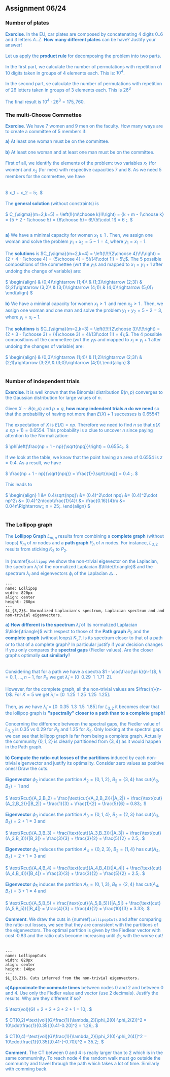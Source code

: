 ## Assignment 06/24  

### Number of plates 
<span style="color:#347fc9">**Exercise**. In the EU, car plates are composed by concatenating $4$ digits $0..6$ and $3$ letters $A..Z$. **How many different plates** can be have? Justify your answer! 
<br></br>
Let us apply the **product rule** for decomposing the problem into two parts.
<br></br>
In the first part, we calculate the number of permutations with repetition of $10$ digits taken in groups of $4$ elements each. This is: $10^4$.
<br></br>
In the second part, se calculate the number of permutations with repetition of $26$ letters taken in groups of $3$ elements each. This is $26^3$
<br></br>
The final result is $10^4\cdot 26^3 = 175,760$. 
</span>

### The multi-Choose Commettee 
<span style="color:#347fc9">**Exercise**. We have $7$ women and $9$ men on the faculty. How many ways are to create a committee of $5$ members if: </span> 

 <span style="color:#347fc9">**a)** At least one woman must be on the committee.</span> 
 <br></br>
 <span style="color:#347fc9">**b)** At least one woman and at least one man must be on the committee.</span>
<br></br>
<span style="color:#347fc9">First of all, we identify the elements of the problem: two variables $x_1$ (for women) and $x_2$ (for men) with respective capacities $7$ and $8$. As we need $5$ members for the commettee, we have  
</span>
<br></br>
<span style="color:#347fc9">
 $
 x_1 + x_2 = 5\;.
 $
</span>
<br></br>
<span style="color:#347fc9">The **general solution** (without constraints) is 
</span>
<br></br>
<span style="color:#347fc9">
$
C_{\sigma}(m=2,k=5) = \left(\!\!{m\choose k}\!\!\right) = {k + m - 1\choose k} = {5 + 2 - 1\choose 5} = {6\choose 5}= 6!/(5!\cdot 1!) = 6 \;.
$
</span>
<br></br>

<span style="color:#347fc9">**a)** We have a minimal capacity for women $x_1\ge 1\;$. Then, we assign one woman and solve the problem $y_1 + x_2 = 5 - 1= 4$, where $y_1 = x_1 - 1$. 
</span> 
<br></br>
 <span style="color:#347fc9">The **solutions** is $C_{\sigma}(m=2,k=4) = \left(\!\!{2\choose 4}\!\!\right) = {2 + 4 - 1\choose 4} = {5\choose 4} = 5!/(4!\cdot 1!) = 5\;$. The $5$ possible compositions of the commettee (wrt the $y_1$s and mapped to $x_1=y_1 + 1$ after undoing the change of variable) are: 
</span>
<br></br>
<span style="color:#347fc9">
$
\begin{align}
& (0\;4)\rightarrow (1\;4)\\
& (1\;3)\rightarrow (2\;3)\\
& (2\;2)\rightarrow (3\;2)\\
& (3\;1)\rightarrow (4\;1)\\
& (4\;0)\rightarrow (5\;0)\\
\end{align}
$
</span>
<br></br>
<span style="color:#347fc9">**b)** We have a minimal capacity for women $x_1\ge 1\;$ and men $x_2\ge 1\;$. Then, we assign one woman and one man and solve the problem $y_1 + y_2 = 5 - 2= 3$, where $y_i = x_i - 1$. 
</span> 
<br></br>
 <span style="color:#347fc9">The **solutions** is $C_{\sigma}(m=2,k=3) = \left(\!\!{2\choose 3}\!\!\right) = {2 + 3 - 1\choose 3} = {4\choose 3} = 4!/(3!\cdot 1!) = 4\;$. The $4$ possible compositions of the commettee (wrt the $y_i$s and mapped to $x_i=y_i + 1$ after undoing the changes of variable) are: 
</span>
<br></br>
<span style="color:#347fc9">
$
\begin{align}
& (0\;3)\rightarrow (1\;4)\\
& (1\;2)\rightarrow (2\;3)\\
& (2\;1)\rightarrow (3\;2)\\
& (3\;0)\rightarrow (4\;1)\\
\end{align}
$
</span>
<br></br>

### Number of independent trials
<span style="color:#347fc9">**Exercise**. It is well known that the Binomial distribution $B(n,p)$ converges to the Gaussian distribution for large values of $n$. 
<br></br>
Given $X\sim B(n,p)$ and $p=q$, **how many indendent trials $n$ do we need** so that the probability of having not more than $E(X)+ 1$ successes is $0.6554$?
</span>
<br></br>
<span style="color:#347fc9">
The expectation of $X$ is $E(X)=np$. Therefore we need to find $n$ so that $p(X\le np+1)=0.6554$. This probability is a clue to uncover $n$ since paying attention to the Normalization: 
</span>
<br></br>
<span style="color:#347fc9">
$
\phi\left(\frac{np + 1 - np}{\sqrt{npq}}\right) = 0.6554\;.
$
</span>
<br></br>
<span style="color:#347fc9">
If we look at the table, we know that the point having an area of $0.6554$ is $z=0.4$. As a result, we have 
</span>
<br></br>
<span style="color:#347fc9">
$
\frac{np + 1 - np}{\sqrt{npq}} = \frac{1}{\sqrt{npq}} = 0.4 \;.
$
</span>
<br></br>
<span style="color:#347fc9">
This leads to
</span>
<br></br>
<span style="color:#347fc9">
$
\begin{align}
1 &= 0.4\sqrt{npq}\\
  &= (0.4)^2\cdot npq\\
  &= (0.4)^2\cdot np^2\\
  &= (0.4)^2n\cdot\frac{1}{4}\\
  &= \frac{0.16}{4}n\\
  &= 0.04n\Rightarrow\;\; n = 25\;. 
\end{align}
$
</span>
<br></br>

###  The Lollipop graph
<span style="color:#347fc9">The **Lollipop Graph** $L_{m,n}$ results from combining a **complete graph** (without loops)  $K_m$ of $m$ nodes and a **path graph** $P_n$ of $n$ nodes. For instance, $L_{3,2}$ results from sticking $K_3$ to $P_2$.
<br></br>
In {numref}`Lollipop` we show the non-trivial eigevector on the Laplacian, the spectrum $\tilde{\lambda}_i$ of the normalized Laplacian $\tilde{\triangle}$ and the spectrum $\lambda_i$ and eigenvectors $\phi_i$ of the Laplacian $\triangle$. 
</span>.

```{figure} ./images/Topic5/Lollipop.png
---
name: Lollipop
width: 820px
align: center
height: 280px
---
$L_{3,2}$. Normalized Laplacian's spectrum, Laplacian spectrum and and non-trivial eigenvectors.  
```

<span style="color:#347fc9">**a) How different is the spectrum** $\tilde{\lambda}_i$ of its normalized Laplacian $\tilde{\triangle}$ with respect to those of the **Path graph** $P_5$ and the **complete graph** (without loops) $K_5$?. Is its spectrum closer to that of a path or to that of a complete graph? In particular justify if your decision changes if you only compares the **spectral gaps** (Fiedler values). Are the closer graphs optimally **cut similarly**? 
</span>  
<br></br>
<span style="color:#347fc9">
Considering that for a path we have a spectra $1 - \cos\frac{\pi k}{n-1}$, $k=0,1,\ldots,n-1$, for $P_5$ we get $\tilde{\lambda}_i=[0\;\; 0.29\;\; 1\;\; 1.71\;\; 2]$. 
<br></br>
However, for the complete graph, all the non-trivial values are $\frac{n}{n-1}$. For $K=5$ we get $\tilde{\lambda}_i=[0\;\; 1.25\;\; 1.25\;\; 1.25\;\; 1.25]$.
<br></br>
Then, as we have $\tilde{\lambda}_i=[0\;\; 0.35\;\; 1.3\;\; 1.5\;\; 1.85]$ for $L_{3,2}$ it becomes clear that the lollipop graph is **"spectrally" closer to a path than to a complete graph!** 
<br></br>
Concerning the difference between the spectral gaps, the Fiedler value of $L_{3,2}$ is $0.35$ vs $0.29$ for $P_5$ and $1.25$ for $K_5$. Only looking at the spectral gaps we can see that lollipop graph is far from being a complete graph. Actually the community $\{0,1,2\}$ is clearly partitioned from $\{3,4\}$ as it would happen in the Path graph.
</span>
<br></br>
<span style="color:#347fc9"> **b) Compute the ratio-cut losses of the partitions** induced by each non-trivial eigenvector and justify its optimality. Consider zero values as positive ones! Draw the cuts. 
</span>
<br></br>
<span style="color:#347fc9"> **Eigenvector** $\phi_2$ induces the partition $A_2=\{0,1,2\}$, $B_2=\{3,4\}$ has $\text{cut}(A_2,B_2)=1$ and 
</span>
<br></br>
<span style="color:#347fc9">
$
\text{Rcut}(A_2,B_2) = \frac{\text{cut}(A_2,B_2)}{|A_2|} + \frac{\text{cut}(A_2,B_2)}{|B_2|} = \frac{1}{3} + \frac{1}{2} = \frac{5}{6} = 0.83\;.
$
</span>
<br></br>
<span style="color:#347fc9"> **Eigenvector** $\phi_3$ induces the partition $A_3=\{0,1,4\}$, $B_2=\{2,3\}$ has $\text{cut}(A_3,B_3)=2+1=3$ and 
</span>
<br></br>
<span style="color:#347fc9">
$
\text{Rcut}(A_3,B_3) = \frac{\text{cut}(A_3,B_3)}{|A_3|} + \frac{\text{cut}(A_3,B_3)}{|B_3|} = \frac{3}{3} + \frac{3}{2} = \frac{5}{2} = 2.5\;.
$
</span>
<br></br>
<span style="color:#347fc9"> **Eigenvector** $\phi_4$ induces the partition $A_4=\{0,2,3\}$, $B_2=\{1,4\}$ has $\text{cut}(A_4,B_4)=2+1=3$ and 
</span>
<br></br>
<span style="color:#347fc9">
$
\text{Rcut}(A_4,B_4) = \frac{\text{cut}(A_4,B_4)}{|A_4|} + \frac{\text{cut}(A_4,B_4)}{|B_4|} = \frac{3}{3} + \frac{3}{2} = \frac{5}{2} = 2.5\;.
$
</span>
<br></br>
<span style="color:#347fc9"> **Eigenvector** $\phi_5$ induces the partition $A_5=\{0,1,3\}$, $B_5=\{2,4\}$ has $\text{cut}(A_4,B_4)=3+1=4$ and 
</span>
<br></br>
<span style="color:#347fc9">
$
\text{Rcut}(A_5,B_5) = \frac{\text{cut}(A_5,B_5)}{|A_5|} + \frac{\text{cut}(A_5,B_5)}{|B_4|} = \frac{4}{3} + \frac{4}{2} = \frac{10}{3} = 3.33\;.
$
</span>
<br></br>
<span style="color:#347fc9">
**Comment**. We draw the cuts in {numref}`LollipopCuts` and after comparing the ratio-cut losses, we see that they are consistent with the partitions of the eigenvectors. The optimal partition is given by the Fiedlear vector with cost ·$0.83$ and the ratio cuts  become increasing until $\phi_5$ with the worse cut!
</span>
<br></br>

```{figure} ./images/Topic5/LollipopCuts.png
---
name: LollipopCuts
width: 820px
align: center
height: 140px
---
$L_{3,2}$. Cuts inferred from the non-trivial eigenvectors. 
```

<span style="color:#347fc9">**c)Approximate the commute times** between nodes $0$ and $2$ and between $0$ and $4$. Use only the Fiedler value and vector (use 2 decimals). Justify the results. Why are they different if so?
</span>
<br></br>
<span style="color:#347fc9">
$
\text{vol}(G) = 2 + 2 + 3 + 2 + 1 = 10\;.
$
</span>
<br></br>
<span style="color:#347fc9">
$
CT(0,2)=\text{vol}(G)\frac{1}{\lambda_2}[\phi_2(0)-\phi_2(2)]^2 = 10\cdot\frac{1}{0.35}[0.41-0.20]^2 = 1.26\;.
$
</span>
<br></br>
<span style="color:#347fc9">
$
CT(0,4)=\text{vol}(G)\frac{1}{\lambda_2}[\phi_2(0)-\phi_2(4)]^2 = 10\cdot\frac{1}{0.35}[0.41-(-0.70)]^2 = 35.2\;.
$
</span>
<br></br>
<span style="color:#347fc9">
**Comment**. The CT between $0$ and $4$ is really larger than to $2$ which is in the same communinity. To reach node $4$ the random walk must go outside the community and travel through the path which takes a lot of time. Similarly with comming back. 
</span>

